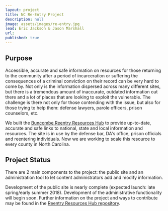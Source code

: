 ```yaml
---
layout: project
title: NC Re-Entry Project
description: null
image: assets/images/re-entry.jpg
lead: Eric Jackson & Jason Marshall
url: 
published: true
---
```

## Purpose

Accessible, accurate and safe information on resources for those returning to the community after a period of incarceration or suffering the consequences of a criminal conviction on their record can be very hard to come by. Not only is the information dispersed across many different sites, but there is a tremendous amount of inaccurate, outdated information out there and a lot of places that are looking to exploit the vulnerable. The challenge is there not only for those contending with the issue, but also for those trying to help them: defense lawyers, parole officers, prison counselors, etc.

We built the [Buncombe Reentry Resources Hub](http://www.buncombereentryhub.org/) to provide up-to-date, accurate and safe links to national, state and local information and resources. The site is in use by the defense bar, DA's office, prison officials and reentering individuals. Now we are working to scale this resource to every county in North Carolina.

## Project Status

There are 2 main components to the project: the public site and an administration tool to let content administrators add and modify information. 

Development of the public site is nearly complete (expected launch: late spring/early summer 2018). Development of the administrative functionality will begin soon. Further information on the project and ways to contribute may be found in the [Reentry Resources Hub repository](https://github.com/Open-NC/reentry-resources-hub).
